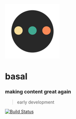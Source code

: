 ![](public/images/icons/apple-touch-icon.png)
# basal
### making content great again
> early development
>
[![Build Status](https://travis-ci.org/acidjazz/basal.svg?branch=master)](https://travis-ci.org/acidjazz/basal)
